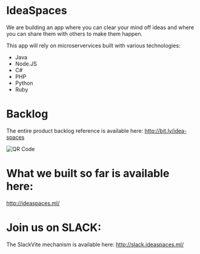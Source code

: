 # IdeaSpaces

We are building an app where you can clear your mind off ideas and where you can share them with others to make them
happen.

This app will rely on microservervices built with various technologies: 

- Java
- Node.JS
- C#
- PHP
- Python
- Ruby

# Backlog

The entire product backlog reference is available here: http://bit.ly/idea-spaces

![QR Code](https://chart.googleapis.com/chart?cht=qr&chl=http%3A%2F%2Fbit.ly%2Fidea-spaces&chs=180x180&choe=UTF-8&chld=L|2)


# What we built so far is available here:

http://ideaspaces.ml/



# Join us on SLACK:

The SlackVite mechanism is available here: http://slack.ideaspaces.ml/
